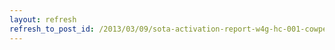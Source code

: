 ```yaml
---
layout: refresh
refresh_to_post_id: /2013/03/09/sota-activation-report-w4g-hc-001-cowpen-mountain
---
```

